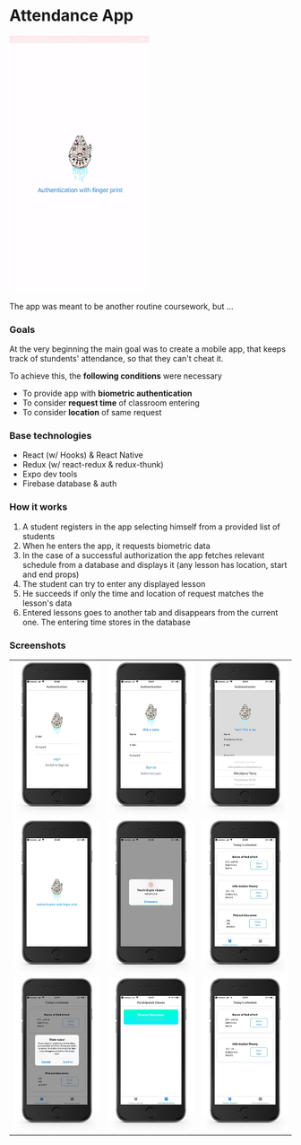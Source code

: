 # Attendance App
<img src="https://github.com/KirillRodichev/ReadmeResources/blob/master/Attendance/live-screen/gif.gif" width="250" />

The app was meant to be another routine coursework, but ...

### Goals
At the very beginning the main goal was to create a mobile app, that keeps track of stundents' attendance, so that they can't cheat it.

To achieve this, the **following conditions** were necessary

- To provide app with **biometric authentication**
- To consider **request time** of classroom entering
- To consider **location** of same request

### Base technologies

- React (w/ Hooks) & React Native 
- Redux (w/ react-redux & redux-thunk)
- Expo dev tools
- Firebase database & auth

### How it works

1. A student registers in the app selecting himself from a provided list of students
2. When he enters the app, it requests biometric data
3. In the case of a successful authorization the app fetches relevant schedule from a database and displays it (any lesson has location, start and end props)
4. The student can try to enter any displayed lesson
5. He succeeds if only the time and location of request matches the lesson's data
6. Entered lessons goes to another tab and disappears from the current one. The entering time stores in the database

### Screenshots

|  |  |  |
|    :---:      |    :---:      |    :---:      |
| ![](https://github.com/KirillRodichev/ReadmeResources/blob/master/Attendance/images/3.jpg)   | ![](https://github.com/KirillRodichev/ReadmeResources/blob/master/Attendance/images/5.jpg)     | ![](https://github.com/KirillRodichev/ReadmeResources/blob/master/Attendance/images/6.jpg)    |
| ![](https://github.com/KirillRodichev/ReadmeResources/blob/master/Attendance/images/7.jpg)   | ![](https://github.com/KirillRodichev/ReadmeResources/blob/master/Attendance/images/8.jpg)     | ![](https://github.com/KirillRodichev/ReadmeResources/blob/master/Attendance/images/9.jpg)    |
| ![](https://github.com/KirillRodichev/ReadmeResources/blob/master/Attendance/images/10.jpg)  | ![](https://github.com/KirillRodichev/ReadmeResources/blob/master/Attendance/images/1.jpg)     | ![](https://github.com/KirillRodichev/ReadmeResources/blob/master/Attendance/images/2.jpg)    |

 
